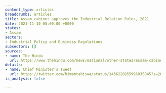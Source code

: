 ```yaml
---
content_type: articles
breadcrumbs: articles
title: Assam cabinet approves the Industrial Relation Rules, 2021
date: 2021-11-10 05:00:00 +0000
states:
- Assam
sectors:
- Industrial Policy and Business Regulations
subsectors: []
sources:
- name: The Hindu
  url: https://www.thehindu.com/news/national/other-states/assam-cabinet-approves-industrial-relation-rules-to-protect-rights-of-employers-workers/article37335779.ece
details:
- name: Chief Minister's Tweet
  url: https://twitter.com/himantabiswa/status/1456228955996835845?s=20
is_analysis: false

---
```

